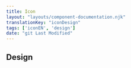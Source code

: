 ```yaml
---
title: Icon
layout: "layouts/component-documentation.njk"
translationKey: "iconDesign"
tags: ['iconEN', 'design']
date: "git Last Modified"
---
```


## Design